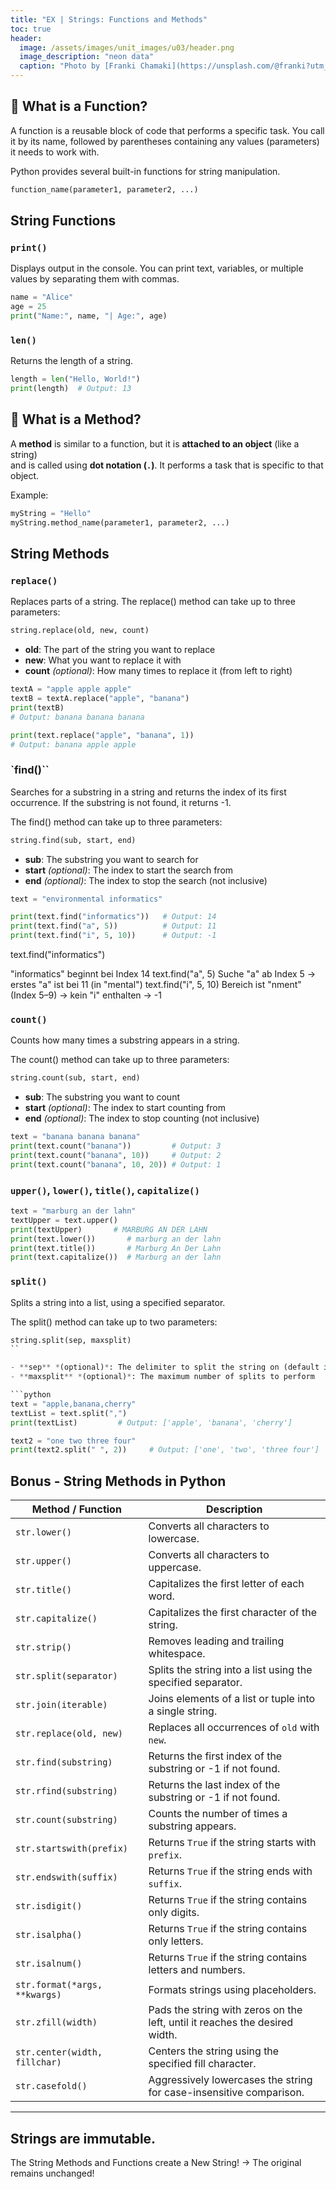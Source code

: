 ```yaml
---
title: "EX | Strings: Functions and Methods"
toc: true
header:
  image: /assets/images/unit_images/u03/header.png
  image_description: "neon data"
  caption: "Photo by [Franki Chamaki](https://unsplash.com/@franki?utm_source=unsplash&amp;utm_medium=referral&amp;utm_content=creditCopyText) [from unsplash](https://unsplash.com/s/photos/data?utm_source=unsplash&amp;utm_medium=referral&amp;utm_content=creditCopyText)"
---
```


<!--more-->

## 🧩 What is a Function?
A function is a reusable block of code that performs a specific task. You call it by its name, followed by parentheses containing any values (parameters) it needs to work with.

Python provides several built-in functions for string manipulation.


```python
function_name(parameter1, parameter2, ...)
```
## String Functions

### `print()`

Displays output in the console.
You can print text, variables, or multiple values by separating them with commas.

```python
name = "Alice"
age = 25
print("Name:", name, "| Age:", age)

```

### `len()`

Returns the length of a string.

```python
length = len("Hello, World!")
print(length)  # Output: 13
```


## 🧩 What is a Method?

A **method** is similar to a function, but it is **attached to an object** (like a string)  
and is called using **dot notation (`.`)**. It performs a task that is specific to that object.

Example:  
```python
myString = "Hello"
myString.method_name(parameter1, parameter2, ...)
```

## String Methods


### `replace()`

Replaces parts of a string. The replace() method can take up to three parameters:

```python
string.replace(old, new, count)
```

- **old**: The part of the string you want to replace  
- **new**: What you want to replace it with  
- **count** *(optional)*: How many times to replace it (from left to right)

```python
textA = "apple apple apple"
textB = textA.replace("apple", "banana")
print(textB)  
# Output: banana banana banana

print(text.replace("apple", "banana", 1))  
# Output: banana apple apple
```


### `find()``

Searches for a substring in a string and returns the index of its first occurrence. If the substring is not found, it returns -1.

The find() method can take up to three parameters:
```python
string.find(sub, start, end)
```
- **sub**: The substring you want to search for  
- **start** *(optional)*: The index to start the search from  
- **end** *(optional)*: The index to stop the search (not inclusive)

```python
text = "environmental informatics"

print(text.find("informatics"))   # Output: 14
print(text.find("a", 5))          # Output: 11
print(text.find("i", 5, 10))      # Output: -1
```
text.find("informatics")

"informatics" beginnt bei Index 14
text.find("a", 5)
Suche "a" ab Index 5 → erstes "a" ist bei 11 (in "mental")
text.find("i", 5, 10)
Bereich ist "nment" (Index 5–9) → kein "i" enthalten → -1

### `count()`

Counts how many times a substring appears in a string.

The count() method can take up to three parameters:
```python
string.count(sub, start, end)
```
- **sub**: The substring you want to count  
- **start** *(optional)*: The index to start counting from  
- **end** *(optional)*: The index to stop counting (not inclusive)

```python
text = "banana banana banana"
print(text.count("banana"))         # Output: 3
print(text.count("banana", 10))     # Output: 2
print(text.count("banana", 10, 20)) # Output: 1
```

### `upper()`, `lower()`, `title()`, `capitalize()`

```python
text = "marburg an der lahn"
textUpper = text.upper() 
print(textUpper)       # MARBURG AN DER LAHN
print(text.lower())       # marburg an der lahn
print(text.title())       # Marburg An Der Lahn
print(text.capitalize())  # Marburg an der lahn
```

### `split()`

Splits a string into a list, using a specified separator.

The split() method can take up to two parameters:
```python
string.split(sep, maxsplit)
``

- **sep** *(optional)*: The delimiter to split the string on (default is any whitespace)  
- **maxsplit** *(optional)*: The maximum number of splits to perform

```python
text = "apple,banana,cherry"
textList = text.split(",")
print(textList)         # Output: ['apple', 'banana', 'cherry']

text2 = "one two three four"
print(text2.split(" ", 2))     # Output: ['one', 'two', 'three four']

```


## Bonus - String Methods in Python

| Method / Function               | Description                                                                                       |
|--------------------------------|---------------------------------------------------------------------------------------------------|
| `str.lower()`                  | Converts all characters to lowercase.                                                             |
| `str.upper()`                  | Converts all characters to uppercase.                                                             |
| `str.title()`                  | Capitalizes the first letter of each word.                                                       |
| `str.capitalize()`             | Capitalizes the first character of the string.                                                    |
| `str.strip()`                  | Removes leading and trailing whitespace.                                                          |
| `str.split(separator)`         | Splits the string into a list using the specified separator.                                      |
| `str.join(iterable)`           | Joins elements of a list or tuple into a single string.                                           |
| `str.replace(old, new)`        | Replaces all occurrences of `old` with `new`.                                                     |
| `str.find(substring)`          | Returns the first index of the substring or -1 if not found.                                     |
| `str.rfind(substring)`         | Returns the last index of the substring or -1 if not found.                                      |
| `str.count(substring)`         | Counts the number of times a substring appears.                                                  |
| `str.startswith(prefix)`       | Returns `True` if the string starts with `prefix`.                                                |
| `str.endswith(suffix)`         | Returns `True` if the string ends with `suffix`.                                                  |
| `str.isdigit()`                | Returns `True` if the string contains only digits.                                                |
| `str.isalpha()`                | Returns `True` if the string contains only letters.                                               |
| `str.isalnum()`                | Returns `True` if the string contains letters and numbers.                                        |
| `str.format(*args, **kwargs)`  | Formats strings using placeholders.                                                               |
| `str.zfill(width)`             | Pads the string with zeros on the left, until it reaches the desired width.                      |
| `str.center(width, fillchar)`  | Centers the string using the specified fill character.                                            |
| `str.casefold()`               | Aggressively lowercases the string for case-insensitive comparison.                              |

---

## Strings are immutable.

The String Methods and Functions create a New String!
→ The original remains unchanged!
